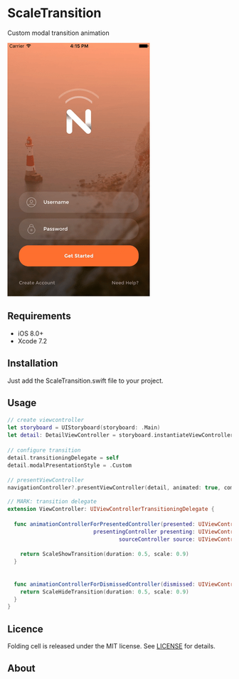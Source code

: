 # ScaleTransition

Custom modal transition animation

![Animation](Source/ScaleTransition.gif)

## Requirements

- iOS 8.0+
- Xcode 7.2

## Installation

Just add the ScaleTransition.swift file to your project.

## Usage


``` swift
// create viewcontroller
let storyboard = UIStoryboard(storyboard: .Main)
let detail: DetailViewController = storyboard.instantiateViewController()
    
// configure transition    
detail.transitioningDelegate = self
detail.modalPresentationStyle = .Custom

// presentViewController    
navigationController?.presentViewController(detail, animated: true, completion: nil)
```

``` swift
// MARK: transition delegate
extension ViewController: UIViewControllerTransitioningDelegate {
  
  func animationControllerForPresentedController(presented: UIViewController,
                           presentingController presenting: UIViewController,
                                   sourceController source: UIViewController) -> UIViewControllerAnimatedTransitioning? {
                                    
    return ScaleShowTransition(duration: 0.5, scale: 0.9)
  }

  
  func animationControllerForDismissedController(dismissed: UIViewController) -> UIViewControllerAnimatedTransitioning? {
    return ScaleHideTransition(duration: 0.5, scale: 0.9)
  }
}
```

## Licence

Folding cell is released under the MIT license.
See [LICENSE](./LICENSE) for details.

## About
